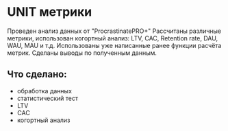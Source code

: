 # UNIT метрики

Проведен анализ данных от "ProcrastinatePRO+"
Рассчитаны различные метрики, использован когортный анализ: LTV, CAC, Retention rate, DAU, WAU, MAU и т.д. 
Использованы уже написанные ранее функции расчёта метрик. Сделаны выводы по полученным данным.

## Что сделано:

- обработка данных
- статистический тест
- LTV
- CAC
- когортный анализ
